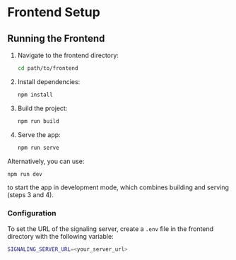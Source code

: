 # Frontend Setup

## Running the Frontend

1. Navigate to the frontend directory:
   ```sh
   cd path/to/frontend
   ```
2. Install dependencies:
   ```sh
   npm install
   ```
3. Build the project:
   ```sh
   npm run build
   ```
4. Serve the app:
   ```sh
   npm run serve
   ```

Alternatively, you can use:

```sh
npm run dev
```

to start the app in development mode, which combines building and serving (steps 3 and 4).

### Configuration

To set the URL of the signaling server, create a `.env` file in the frontend directory with the following variable:

```sh
SIGNALING_SERVER_URL=<your_server_url>
```
